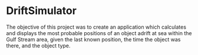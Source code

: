 # DriftSimulator

The objective of this project was to create an application which calculates and displays the most probable positions of an object adrift at sea within the Gulf Stream area, given the last known position, the time the object was there, and the object type.
